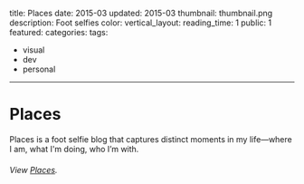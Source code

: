 title: Places
date: 2015-03
updated: 2015-03
thumbnail: thumbnail.png
description: Foot selfies
color:
vertical_layout:
reading_time: 1
public: 1
featured:
categories:
tags:
  - visual
  - dev
  - personal
---

# Places

<span class="lead-in">Places</span> is a foot selfie blog that captures distinct moments in my life—where I am, what I'm doing, who I’m with.

###### View [Places](http://places.justinjaywang.com/).

<img class="wide rounded" src="2013-01-10.png" alt="">
<img class="wide rounded" src="2014-02-15.png" alt="">
<img class="wide rounded" src="2014-10-22.png" alt="">
